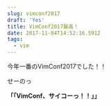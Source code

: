 ```yaml
---
slug: vimconf2017
draft: 'Yes'
title: VimConf2017最高！
date: 2017-11-04T14:52:16.591Z
tags:
  - vim
---
```

今年一番のVimConf2017でした！！

せーのっ

**「「VimConf、サイコーっ！！」」**
